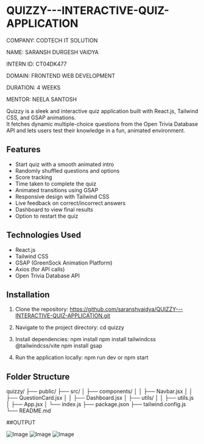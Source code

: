 # QUIZZY---INTERACTIVE-QUIZ-APPLICATION

COMPANY: CODTECH IT SOLUTION

NAME: SARANSH DURGESH VAIDYA

INTERN ID: CT04DK477

DOMAIN: FRONTEND WEB DEVELOPMENT

DURATION: 4 WEEKS

MENTOR: NEELA SANTOSH

Quizzy is a sleek and interactive quiz application built with React.js, Tailwind CSS, and GSAP animations.  
It fetches dynamic multiple-choice questions from the Open Trivia Database API and lets users test their knowledge in a fun, animated environment.

## Features

- Start quiz with a smooth animated intro
- Randomly shuffled questions and options
- Score tracking
- Time taken to complete the quiz
- Animated transitions using GSAP
- Responsive design with Tailwind CSS
- Live feedback on correct/incorrect answers
- Dashboard to view final results
- Option to restart the quiz

## Technologies Used

- React.js
- Tailwind CSS
- GSAP (GreenSock Animation Platform)
- Axios (for API calls)
- Open Trivia Database API

## Installation

1. Clone the repository:
 https://github.com/saranshvaidya/QUIZZY---INTERACTIVE-QUIZ-APPLICATION.git

2. Navigate to the project directory:
cd quizzy

3. Install dependencies:
npm install
npm install tailwindcss @tailwindcss/vite
npm install gsap

4. Run the application locally:
npm run dev
or
npm start

## Folder Structure
quizzy/
├── public/
├── src/
│   ├── components/
│   │   ├── Navbar.jsx
│   │   ├── QuestionCard.jsx
│   │   ├── Dashboard.jsx
│   ├── utils/
│   │   ├── utils.js
│   ├── App.jsx
│   └── index.js
├── package.json
├── tailwind.config.js
└── README.md

##OUTPUT

![Image](https://github.com/user-attachments/assets/2f46a522-a461-4f3f-8323-53e3347f67d7)
![Image](https://github.com/user-attachments/assets/b411bcf3-2c17-4a59-a28c-046fca5dda4d)
![Image](https://github.com/user-attachments/assets/27b1fb99-d738-486a-8fbb-e73c431da330)
